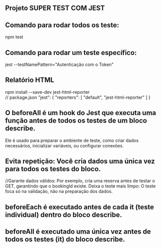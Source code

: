## Projeto SUPER TEST COM JEST

## Comando para rodar todos os teste:
npm test

## Comando para rodar um teste específico:
jest --testNamePattern="Autenticação com o Token"

## Relatório HTML
npm install --save-dev jest-html-reporter     
// package.json
 "jest": {
    "reporters": [
      "default",
      "jest-html-reporter"
    ]
  }

## O beforeAll é um hook do Jest que executa uma função antes de todos os testes de um bloco describe.
Ele é usado para preparar o ambiente de teste, como criar dados necessários, inicializar variáveis, ou configurar conexões.


## Evita repetição: Você cria dados uma única vez para todos os testes do bloco.
//Garante dados válidos: Por exemplo, cria uma reserva antes de testar o GET, garantindo que o bookingId existe.
Deixa o teste mais limpo: O teste foca só na validação, não na preparação dos dados.

## beforeEach é executado antes de cada it (teste individual) dentro do bloco describe.
## beforeAll é executado uma única vez antes de todos os testes (it) do bloco describe.